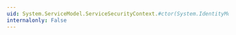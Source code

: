 ```yaml
---
uid: System.ServiceModel.ServiceSecurityContext.#ctor(System.IdentityModel.Policy.AuthorizationContext)
internalonly: False
---
```

